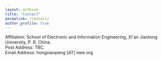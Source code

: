 ```yaml
---
layout: archive
title: "Contact"
permalink: /contact/
author_profile: true
---
```

Affiliation: School of Electronic and Information Engineering, Xi'an Jiaotong University, P. R. China. <br>
​Post Address: TBC. <br>
Email Address: hongxiaopeng [AT] ieee.org <br>
